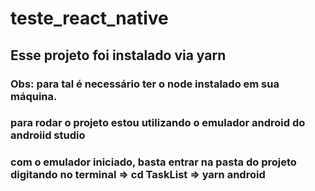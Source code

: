# teste_react_native

## Esse projeto foi instalado via yarn

### Obs:  para tal é necessário ter o node instalado em sua máquina.
### para rodar o projeto estou utilizando o emulador android do androiid studio
### com o emulador iniciado, basta entrar na pasta do projeto digitando no terminal => cd TaskList => yarn android 
